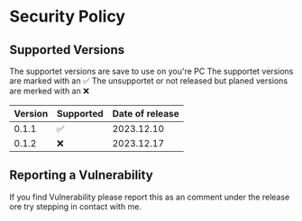 # Security Policy

## Supported Versions

The supportet versions are save to use on you're PC
The supportet versions are marked with an ✅
The unsupportet or not released but planed versions are merked with an :x:

| Version | Supported          | Date of release       |
| ------- | ------------------ |---------------------- |
| 0.1.1   | :white_check_mark: | 2023.12.10            |
| 0.1.2   | :x:                | 2023.12.17            |

## Reporting a Vulnerability

If you find Vulnerability please report this as an comment under the release ore try stepping in contact with me.

